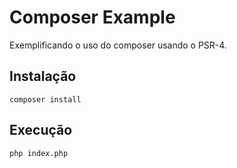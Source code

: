 # Composer Example

Exemplificando o uso do composer usando o PSR-4.

## Instalação

```shell
composer install
```

## Execução

```shell
php index.php
```
